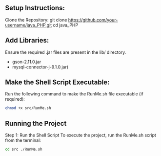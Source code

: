 ## Setup Instructions:
Clone the Repository: 
git clone https://github.com/your-username/java_PHP.git 
cd java_PHP 


## Add Libraries: 
Ensure the required .jar files are present in the lib/ directory.
- gson-2.11.0.jar 
- mysql-connector-j-9.1.0.jar)


## Make the Shell Script Executable: 
Run the following command to make the RunMe.sh file executable (if required): 
```bash
chmod +x src/RunMe.sh 
```

## Running the Project 
Step 1: Run the Shell Script To execute the project, run the RunMe.sh script from the terminal: 
```bash
cd src ./RunMe.sh
```
